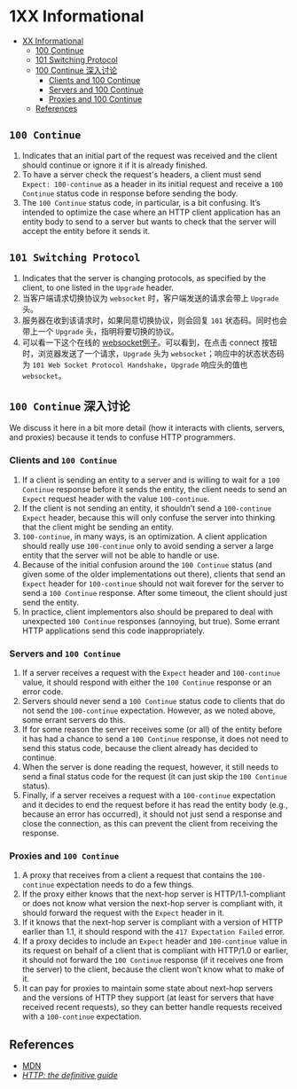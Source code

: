 # 1XX Informational


<!-- TOC -->

- [XX Informational](#xx-informational)
    - [100 Continue](#100-continue)
    - [101 Switching Protocol](#101-switching-protocol)
    - [100 Continue 深入讨论](#100-continue-%E6%B7%B1%E5%85%A5%E8%AE%A8%E8%AE%BA)
        - [Clients and 100 Continue](#clients-and-100-continue)
        - [Servers and 100 Continue](#servers-and-100-continue)
        - [Proxies and 100 Continue](#proxies-and-100-continue)
    - [References](#references)

<!-- /TOC -->


## `100 Continue`
1. Indicates that an initial part of the request was received and the client should continue or ignore it if it is already finished.
2. To have a server check the request's headers, a client must send `Expect: 100-continue` as a header in its initial request and receive a `100 Continue` status code in response before sending the body.
3. The `100 Continue` status code, in particular, is a bit confusing. It’s intended to optimize the case where an HTTP client application has an entity body to send to a server but wants to check that the server will accept the entity before it sends it. 


## `101 Switching Protocol`
1. Indicates that the server is changing protocols, as specified by the client, to one listed in the `Upgrade` header.
2. 当客户端请求切换协议为 `websocket` 时，客户端发送的请求会带上 `Upgrade` 头。
3. 服务器在收到该请求时，如果同意切换协议，则会回复 `101` 状态码。同时也会带上一个 `Upgrade` 头，指明将要切换的协议。
4. 可以看一下这个在线的 [websocket例子](https://websocket.org/echo.html)。可以看到，在点击 connect 按钮时，浏览器发送了一个请求，`Upgrade` 头为 `websocket`；响应中的状态状态码为 `101 Web Socket Protocol Handshake`，`Upgrade` 响应头的值也 `websocket`。


## `100 Continue` 深入讨论
We discuss it here in a bit more detail (how it interacts with clients, servers, and proxies) because it tends to confuse HTTP programmers.

### Clients and `100 Continue`
1. If a client is sending an entity to a server and is willing to wait for a `100 Continue` response before it sends the entity, the client needs to send an `Expect` request header with the value `100-continue`. 
2. If the client is not sending an entity, it shouldn’t send a `100-continue` `Expect` header, because this will only confuse the server into thinking that the client might be sending an entity.
3. `100-continue`, in many ways, is an optimization. A client application should really use `100-continue` only to avoid sending a server a large entity that the server will not be able to handle or use.
4. Because of the initial confusion around the `100 Continue` status (and given some of the older implementations out there), clients that send an `Expect` header for `100-continue` should not wait forever for the server to send a `100 Continue` response. After some timeout, the client should just send the entity.
5. In practice, client implementors also should be prepared to deal with unexpected `100 Continue` responses (annoying, but true). Some errant HTTP applications send this code inappropriately.

### Servers and `100 Continue`
1. If a server receives a request with the `Expect` header and `100-continue` value, it should respond with either the `100 Continue` response or an error code. 
2. Servers should never send a `100 Continue` status code to clients that do not send the `100-continue` expectation. However, as we noted above, some errant servers do this.
3. If for some reason the server receives some (or all) of the entity before it has had a chance to send a `100 Continue` response, it does not need to send this status code, because the client already has decided to continue. 
4. When the server is done reading the request, however, it still needs to send a final status code for the request (it can just skip the `100 Continue` status).
5. Finally, if a server receives a request with a `100-continue` expectation and it decides to end the request before it has read the entity body (e.g., because an error has occurred), it should not just send a response and close the connection, as this can prevent the client from receiving the response.

### Proxies and `100 Continue`
1. A proxy that receives from a client a request that contains the `100-continue` expectation needs to do a few things.
2. If the proxy either knows that the next-hop server is HTTP/1.1-compliant or does not know what version the next-hop server is compliant with, it should forward the request with the `Expect` header in it. 
3. If it knows that the next-hop server is compliant with a version of HTTP earlier than 1.1, it should respond with the `417 Expectation Failed` error.
4. If a proxy decides to include an `Expect` header and `100-continue` value in its request on behalf of a client that is compliant with HTTP/1.0 or earlier, it should not forward the `100 Continue` response (if it receives one from the server) to the client, because the client won’t know what to make of it.
5. It can pay for proxies to maintain some state about next-hop servers and the versions of HTTP they support (at least for servers that have received recent requests), so they can better handle requests received with a `100-continue` expectation.


## References
* [MDN](https://developer.mozilla.org/en-US/docs/Web/HTTP/Status)
* [*HTTP: the definitive guide*](https://book.douban.com/subject/1440226/)

